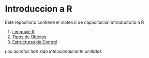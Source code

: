 # Introduccion a R
Este repositorio contiene el material de capacitación introductorio a R

1. [Lenguaje R](https://github.com/camiloyatet/IntroduccionR/tree/master/Lenguaje%20R)
1. [Tipos de Objetos](https://github.com/camiloyatet/IntroduccionR/tree/master/Tipos%20de%20Variables)
1. [Estructuras de Control](https://github.com/camiloyatet/IntroduccionR/tree/master/Estructuras%20de%20Control)

*Los acentos han sido intencionalmente omitidos*
